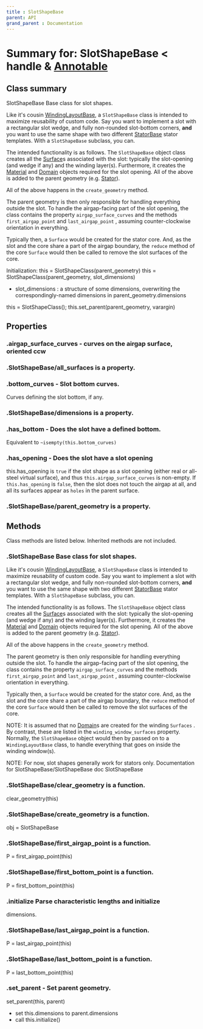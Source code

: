 ```yaml
---
title : SlotShapeBase
parent: API
grand_parent : Documentation
---
```

# Summary for: **SlotShapeBase**  < handle & [Annotable](Annotable.html)

## Class summary

SlotShapeBase Base class for slot shapes.

Like it's cousin [WindingLayoutBase](WindingLayoutBase.html), a `SlotShapeBase`  class is
intended to maximize reusability of custom code. Say you want to
implement a slot with a rectangular slot wedge, and fully non-rounded
slot-bottom corners, **and**  you want to use the same shape with two
different [StatorBase](StatorBase.html) stator templates. With a `SlotShapeBase`
subclass, you can.

The intended functionality is as follows. The `SlotShapeBase`  object
class creates all the [Surface](Surface.html)s associated with the slot: typically
the slot-opening (and wedge if any) and the winding layer(s).
Furthermore, it creates the [Material](Material.html) and [Domain](Domain.html) objects required
for the slot opening. All of the above is added to the parent
geometry (e.g. [Stator](Stator.html)).

All of the above happens in the `create_geometry`  method.

The parent geometry is then only responsible for handling everything
outside the slot. To handle the airgap-facing part of the slot
opening, the class contains the property `airgap_surface_curves`  and
the methods `first_airgap_point`  and `last_airgap_point` , assuming
counter-clockwise orientation in everything.

Typically then, a `Surface`  would be created for the stator core.
And, as the slot and the core share a part of the airgap boundary,
the `reduce`  method of the core `Surface`  would then be called to
remove the slot surfaces of the core.


Initialization:
this = SlotShapeClass(parent_geometry)
this = SlotShapeClass(parent_geometry, slot_dimensions)
* slot_dimensions : a structure of some dimensions, overwriting
the correspondingly-named dimensions in
parent_geometry.dimensions

this = SlotShapeClass();
this.set_parent(parent_geometry, varargin)

## Properties

### .**airgap_surface_curves** - curves on the airgap surface, oriented ccw

### .SlotShapeBase/**all_surfaces** is a property.

### .**bottom_curves** - Slot bottom curves.

Curves defining the slot bottom, if any.

### .SlotShapeBase/**dimensions** is a property.

### .**has_bottom** - Does the slot have a defined bottom.

Equivalent to `~isempty(this.bottom_curves)`

### .**has_opening** - Does the slot have a slot opening

this.has_opening is `true` if the slot shape as a slot opening
(either real or all-steel virtual surface), and thus
`this.airgap_surface_curves` is non-empty. If `this.has_opening`
is `false`, then the slot does not touch the airgap at all, and
all its surfaces appear as `holes` in the parent surface.

### .SlotShapeBase/**parent_geometry** is a property.


## Methods

Class methods are listed below. Inherited methods are not included.

### .**SlotShapeBase** Base class for slot shapes.

Like it's cousin [WindingLayoutBase](WindingLayoutBase.html), a `SlotShapeBase`  class is
intended to maximize reusability of custom code. Say you want to
implement a slot with a rectangular slot wedge, and fully non-rounded
slot-bottom corners, **and**  you want to use the same shape with two
different [StatorBase](StatorBase.html) stator templates. With a `SlotShapeBase`
subclass, you can.

The intended functionality is as follows. The `SlotShapeBase`  object
class creates all the [Surface](Surface.html)s associated with the slot: typically
the slot-opening (and wedge if any) and the winding layer(s).
Furthermore, it creates the [Material](Material.html) and [Domain](Domain.html) objects required
for the slot opening. All of the above is added to the parent
geometry (e.g. [Stator](Stator.html)).

All of the above happens in the `create_geometry`  method.

The parent geometry is then only responsible for handling everything
outside the slot. To handle the airgap-facing part of the slot
opening, the class contains the property `airgap_surface_curves`  and
the methods `first_airgap_point`  and `last_airgap_point` , assuming
counter-clockwise orientation in everything.

Typically then, a `Surface`  would be created for the stator core.
And, as the slot and the core share a part of the airgap boundary,
the `reduce`  method of the core `Surface`  would then be called to
remove the slot surfaces of the core.

NOTE: It is assumed that no [Domain](Domain.html)s are created for the winding
`Surfaces` . By contrast, these are listed in the
`winding_window_surfaces`  property. Normally, the `SlotShapeBase`
object would then by passed on to a `WindingLayoutBase`  class, to
handle everything that goes on inside the winding window(s).

NOTE: For now, slot shapes generally work for stators only.
Documentation for SlotShapeBase/SlotShapeBase
doc SlotShapeBase

### .SlotShapeBase/**clear_geometry** is a function.
clear_geometry(this)

### .SlotShapeBase/**create_geometry** is a function.
obj = SlotShapeBase

### .SlotShapeBase/**first_airgap_point** is a function.
P = first_airgap_point(this)

### .SlotShapeBase/**first_bottom_point** is a function.
P = first_bottom_point(this)

### .**initialize** Parse characteristic lengths and initialize
dimensions.

### .SlotShapeBase/**last_airgap_point** is a function.
P = last_airgap_point(this)

### .SlotShapeBase/**last_bottom_point** is a function.
P = last_bottom_point(this)

### .**set_parent** - Set parent geometry.

set_parent(this, parent)
* set this.dimensions to parent.dimensions
* call this.initialize()


